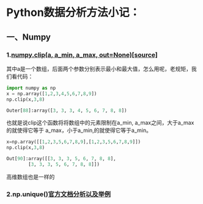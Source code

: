 # Python数据分析方法小记：

## 一、Numpy

### 1.[numpy.clip(a, a_min, a_max, out=None)[source]](https://blog.csdn.net/qq1483661204/article/details/78150203)

其中a是一个数组，后面两个参数分别表示最小和最大值，怎么用呢，老规矩，我们看代码：

```python
import numpy as np
x = np.array([1,2,3,4,5,6,7,8,9])
np.clip(x,3,8)
```

```python
Outer[88]:array([3, 3, 3, 4, 5, 6, 7, 8, 8])
```

也就是说clip这个函数将将数组中的元素限制在a_min, a_max之间，大于a_max的就使得它等于 a_max，小于a_min,的就使得它等于a_min。

```python
x=np.array([[1,2,3,5,6,7,8,9],[1,2,3,5,6,7,8,9]])
np.clip(x,3,8)
```

```python
Out[90]:array([[3, 3, 3, 5, 6, 7, 8, 8],
       	[3, 3, 3, 5, 6, 7, 8, 8]])
```

高维数组也是一样的

### 2.np.unique()[官方文档分析以及举例](https://blog.csdn.net/weixin_43977640/article/details/109692943)